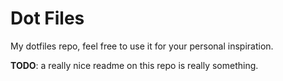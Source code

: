 # Dot Files

My dotfiles repo, feel free to use it for your personal inspiration.

**TODO**: a really nice readme on this repo is really something.
